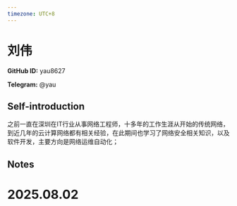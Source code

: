 ```yaml
---
timezone: UTC+8
---
```


# 刘伟

**GitHub ID:** yau8627

**Telegram:** @yau

## Self-introduction

之前一直在深圳在IT行业从事网络工程师，十多年的工作生涯从开始的传统网络，到近几年的云计算网络都有相关经验，在此期间也学习了网络安全相关知识，以及软件开发，主要方向是网络运维自动化；

## Notes

<!-- Content_START -->

# 2025.08.02


<!-- Content_END -->
